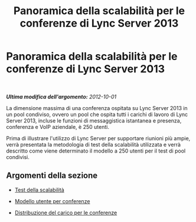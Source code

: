 ﻿---
title: Panoramica della scalabilità per le conferenze di Lync Server 2013
TOCTitle: Panoramica della scalabilità per le conferenze di Lync Server 2013
ms:assetid: 12da650b-4361-4487-91cb-1a2e9a0a7e19
ms:mtpsurl: https://technet.microsoft.com/it-it/library/JJ204687(v=OCS.15)
ms:contentKeyID: 49299745
ms.date: 08/24/2015
mtps_version: v=OCS.15
ms.translationtype: HT
---

# Panoramica della scalabilità per le conferenze di Lync Server 2013

 

_**Ultima modifica dell'argomento:** 2012-10-01_

La dimensione massima di una conferenza ospitata su Lync Server 2013 in un pool condiviso, ovvero un pool che ospita tutti i carichi di lavoro di Lync Server 2013, incluse le funzioni di messaggistica istantanea e presenza, conferenza e VoIP aziendale, è 250 utenti.

Prima di illustrare l'utilizzo di Lync Server per supportare riunioni più ampie, verrà presentata la metodologia di test della scalabilità utilizzata e verrà descritto come viene determinato il modello a 250 utenti per il test di pool condivisi.

## Argomenti della sezione

  - [Test della scalabilità](lync-server-2013-scalability-testing.md)

  - [Modello utente per conferenze](lync-server-2013-conferencing-user-model.md)

  - [Distribuzione del carico per le conferenze](lync-server-2013-conferencing-load-distribution.md)

